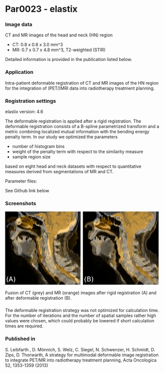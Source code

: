 # Par0023 - elastix

###  Image data

CT and MR images of the head and neck (HN) region

* CT: 0.8 x 0.8 x 3.0 mm^3
* MR: 0.7 x 0.7 x 4.8 mm^3, T2-weighted (STIR)

Detailed information is provided in the publication listed below.

###  Application

Intra-patient deformable registration of CT and MR images of the HN region for the integration of (PET/)MRI data into radiotherapy treatment planning.

###  Registration settings

elastix version: 4.6

The deformable registration is applied after a rigid registration. The deformable registration consists of a B-spline parametrized transform and a metric combining localized mutual information with the bending energy penalty term. In our study we optimized the parameters

* number of histogram bins
* weight of the penalty term with respect to the similarity measure
* sample region size

based on eight head and neck datasets with respect to quantitative measures derived from segmentations of MR and CT.

Parameter files:

See Github link below

###  Screenshots

![alt-text](Fusion.jpg)

Fusion of CT (grey) and MR (orange) images after rigid registration (A) and after deformable registration (B).

###

The deformable registration strategy was not optimized for calculation time. For the number of iterations and the number of spatial samples rather high values were chosen, which could probably be lowered if short calculation times are required.

###  Published in

S. Leibfarth , D. Mönnich, S. Welz, C. Siegel, N. Schwenzer, H. Schmidt, D. Zips, D. Thorwarth, A strategy for multimodal deformable image registration to integrate PET/MR into radiotherapy treatment planning, Acta Oncologica 52, 1353-1359 (2013)
